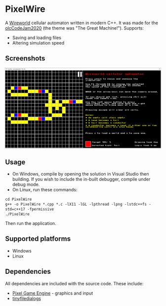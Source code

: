 # PixelWire
A [Wireworld](https://en.wikipedia.org/wiki/Wireworld) cellular automaton written in modern C++. It was made for the
[olcCodeJam2020](https://itch.io/jam/olc-codejam-2020) (the theme was "The Great Machine!"). Supports:
* Saving and loading files
* Altering simulation speed

## Screenshots
<img src="https://raw.githubusercontent.com/TheUltimateKerbonaut/PixelWire/master/Screenshots/andGate.png" alt="AND gate screenshot"/>

## Usage
* On Windows, compile by opening the solution in Visual Studio then building. If you wish to include the in-built debugger, compile under debug mode.
* On Linux, run these commands:
```
cd PixelWire
g++ -o PixelWire *.cpp *.c -lX11 -lGL -lpthread -lpng -lstdc++fs -std=c++17 -fpermissive
./PixelWire
```
Then run the application.

## Supported platforms
* Windows
* Linux

## Dependencies
All dependencies are included with the source code. These include:
* [Pixel Game Engine](https://github.com/OneLoneCoder/olcPixelGameEngine) - graphics and input
* [tinyfiledialogs](https://sourceforge.net/projects/tinyfiledialogs/)